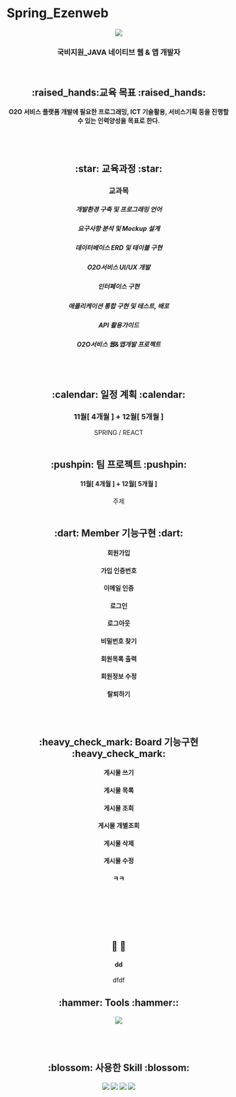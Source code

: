 # Spring_Ezenweb
<div align=center>
  <img src="https://capsule-render.vercel.app/api?type=waving&color=d6e0f0&height=200&section=header&text=이젠컴퓨터아카데미학원&fontSize=75&fontColor=8d93ab" />
  <h3> 국비지원_JAVA 네이티브 웹 & 앱 개발자 </h3> <br>
  
  <h2> :raised_hands:교육 목표 :raised_hands: </h2>
  <h4> O2O 서비스 플랫폼 개발에 필요한 프로그래밍, ICT 기술활용, 서비스기획 등을 진행할 수 있는 인력양성을 목표로 한다. </h4> <br><br>
  
  <h2> :star: 교육과정 :star: </h2>
  <h3> 교과목 </h3>
  <h5> 개발환경 구축 및 프로그래밍 언어 </h5>
  <h5> 요구사항 분석 및 Mockup 설계 </h5>
  <h5> 데이터베이스 ERD 및 테이블 구현 </h5>
  <h5> O2O서비스 UI/UX 개발 </h5>
  <h5> 인터페이스 구현 </h5>
  <h5> 애플리케이션 통합 구현 및 테스트, 배포 </h5>
  <h5> API 활용가이드 </h5>
  <h5> O2O서비스 웹&앱개발 프로젝트 </h5> <br><br>
  
  <h2> :calendar: 일정 계획 :calendar: </h2>
  <h3> 11월[ 4개월 ] + 12월[ 5개월 ] </h3>
   SPRING / REACT <br> <br> 

  <h2> :pushpin: 팀 프로젝트 :pushpin: </h2>

  <h4> 11월[ 4개월 ] + 12월[ 5개월 ]</h4>
  주제
  <br><br>
</div>

<div align=center>
  <h2> :dart: Member 기능구현 :dart: </h2>
  <h4> 회원가입 </h4>
  <h4> 가입 인증번호 </h4>
  <h4> 이메일 인증 </h4>
  <h4> 로그인 </h4>
  <h4> 로그아웃 </h4>
  <h4> 비밀번호 찾기 </h4>
  <h4> 회원목록 출력 </h4>
  <h4> 회원정보 수정 </h4>
  <h4> 탈퇴하기 </h4><br><br>

  <h2> :heavy_check_mark: Board 기능구현 :heavy_check_mark: </h2>
  <h4> 게시물 쓰기 </h4>
  <h4> 게시물 목록 </h4>
  <h4> 게시물 조회 </h4>
  <h4> 게시물 개별조회 </h4>
  <h4> 게시물 삭제 </h4>
  <h4> 게시물 수정 </h4>
  <h4> ㅋㅋ </h4><br><br>
  
  
  
  <br><br><h2> :raised_hands:  :raised_hands: </h2>
  <h4> dd </h4>
  dfdf
  

  <h2> :hammer: Tools :hammer:: </h2>
  <h4> <img src="https://img.shields.io/badge/eclipse-2C2255?style=flat-square&logo=eclipse&logoColor=white"/> </h4> <br><br>
  
  <h2> :blossom: 사용한 Skill :blossom: </h2>
  <h4> <img src="https://img.shields.io/badge/HTML-E04F11?style=flat-square&logo=HTML5&logoColor=white"/> <img src="https://img.shields.io/badge/CSS-1342DD?style=flat-square&logo=CSS3&logoColor=white"/> <img src="https://img.shields.io/badge/JavaScript-FFCA28?style=flat-square&logo=JavaScript&logoColor=white"/> <img src="https://img.shields.io/badge/git-24292F?style=flat-square&logo=github&logoColor=white"/> </h4> <br><br>
  
 

</div>
